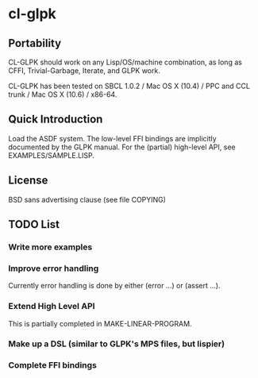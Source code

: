 # cl-glpk

## Portability

CL-GLPK should work on any Lisp/OS/machine combination, as long as CFFI, Trivial-Garbage, Iterate, and GLPK work.

CL-GLPK has been tested on SBCL 1.0.2 / Mac OS X (10.4) / PPC and CCL trunk /
Mac OS X (10.6) / x86-64.

## Quick Introduction

Load the ASDF system. The low-level FFI bindings are implicitly documented by
the GLPK manual. For the (partial) high-level API, see EXAMPLES/SAMPLE.LISP.

## License

BSD sans advertising clause (see file COPYING)

## TODO List

### Write more examples

### Improve error handling

Currently error handling is done by either (error ...) or (assert ...).

### Extend High Level API

This is partially completed in MAKE-LINEAR-PROGRAM.

### Make up a DSL (similar to GLPK's MPS files, but lispier)

### Complete FFI bindings
